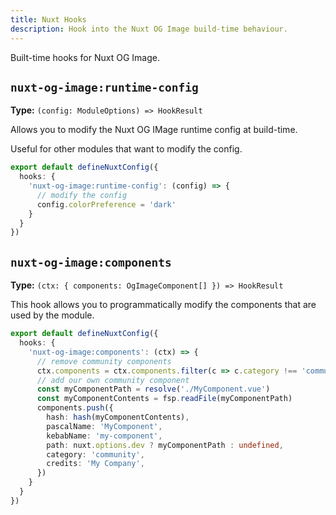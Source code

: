 ```yaml
---
title: Nuxt Hooks
description: Hook into the Nuxt OG Image build-time behaviour.
---
```


Built-time hooks for Nuxt OG Image.

## `nuxt-og-image:runtime-config`

**Type:** `(config: ModuleOptions) => HookResult`

Allows you to modify the Nuxt OG IMage runtime config at build-time.

Useful for other modules that want to modify the config.

```ts [nuxt.config.ts]
export default defineNuxtConfig({
  hooks: {
    'nuxt-og-image:runtime-config': (config) => {
      // modify the config
      config.colorPreference = 'dark'
    }
  }
})
```

## `nuxt-og-image:components`

**Type:** `(ctx: { components: OgImageComponent[] }) => HookResult`

This hook allows you to programmatically modify the components that are used by the module.

```ts [nuxt.config.ts]
export default defineNuxtConfig({
  hooks: {
    'nuxt-og-image:components': (ctx) => {
      // remove community components
      ctx.components = ctx.components.filter(c => c.category !== 'community')
      // add our own community component
      const myComponentPath = resolve('./MyComponent.vue')
      const myComponentContents = fsp.readFile(myComponentPath)
      components.push({
        hash: hash(myComponentContents),
        pascalName: 'MyComponent',
        kebabName: 'my-component',
        path: nuxt.options.dev ? myComponentPath : undefined,
        category: 'community',
        credits: 'My Company',
      })
    }
  }
})
```
